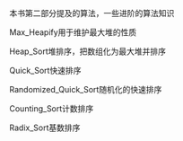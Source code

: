 本书第二部分提及的算法，一些进阶的算法知识

Max_Heapify用于维护最大堆的性质

Heap_Sort堆排序，把数组化为最大堆并排序

Quick_Sort快速排序

Randomized_Quick_Sort随机化的快速排序

Counting_Sort计数排序

Radix_Sort基数排序
